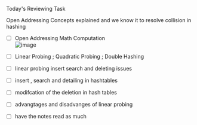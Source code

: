 Today's Reviewing Task

Open Addressing Concepts explained and we know it to resolve collision in hashing

- [ ] Open Addressing Math Computation <br>
      ![image](https://github.com/MaxHao56/2023-Doc/assets/132418186/0e2eefd0-8870-4ce4-af0d-6aadc46dfdb9)

- [ ] Linear Probing ; Quadratic Probing ; Double Hashing
- [ ] linear probing insert search and deleting issues
- [ ] insert , search and detailing in hashtables
- [ ] modifcation of the deletion in hash tables
- [ ] advangtages and disadvanges of linear probing
- [ ] have the notes read as much
